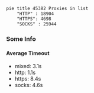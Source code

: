 
```mermaid
pie title 45382 Proxies in list
    "HTTP" : 18904
    "HTTPS": 4698
    "SOCKS" : 25944
```

### Some Info
#### Average Timeout

- mixed: 3.1s
- http: 1.1s
- https: 8.4s
- socks: 4.6s